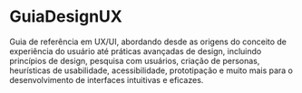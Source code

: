 # GuiaDesignUX
Guia de referência em UX/UI, abordando desde as origens do conceito de experiência do usuário até práticas avançadas de design, incluindo princípios de design, pesquisa com usuários, criação de personas, heurísticas de usabilidade, acessibilidade, prototipação e muito mais para o desenvolvimento de interfaces intuitivas e eficazes.

